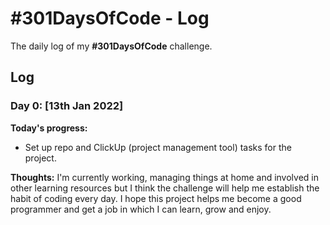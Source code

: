 # #301DaysOfCode - Log
The daily log of my **#301DaysOfCode** challenge.

## Log

### Day 0: [13th Jan 2022]

**Today's progress:**
- Set up repo and ClickUp (project management tool) tasks for the project.

**Thoughts:** I'm currently working, managing things at home and involved in other learning resources but I think the challenge will help me establish the habit of coding every day. I hope this project helps me become a good programmer and get a job in which I can learn, grow and enjoy.

<!-- **Link to work:** -->
